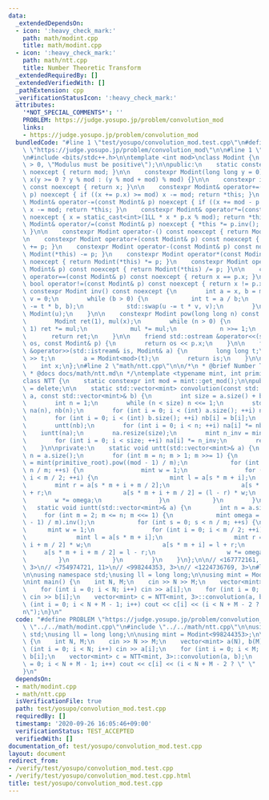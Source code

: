 ```yaml
---
data:
  _extendedDependsOn:
  - icon: ':heavy_check_mark:'
    path: math/modint.cpp
    title: math/modint.cpp
  - icon: ':heavy_check_mark:'
    path: math/ntt.cpp
    title: Number Theoretic Transform
  _extendedRequiredBy: []
  _extendedVerifiedWith: []
  _pathExtension: cpp
  _verificationStatusIcon: ':heavy_check_mark:'
  attributes:
    '*NOT_SPECIAL_COMMENTS*': ''
    PROBLEM: https://judge.yosupo.jp/problem/convolution_mod
    links:
    - https://judge.yosupo.jp/problem/convolution_mod
  bundledCode: "#line 1 \"test/yosupo/convolution_mod.test.cpp\"\n#define PROBLEM\
    \ \"https://judge.yosupo.jp/problem/convolution_mod\"\n\n#line 1 \"math/modint.cpp\"\
    \n#include <bits/stdc++.h>\n\ntemplate <int mod>\nclass Modint {\n    static_assert(mod\
    \ > 0, \"Modulus must be positive\");\n\npublic:\n    static constexpr int get_mod()\
    \ noexcept { return mod; }\n\n    constexpr Modint(long long y = 0) noexcept :\
    \ x(y >= 0 ? y % mod : (y % mod + mod) % mod) {}\n\n    constexpr int value()\
    \ const noexcept { return x; }\n\n    constexpr Modint& operator+=(const Modint&\
    \ p) noexcept { if ((x += p.x) >= mod) x -= mod; return *this; }\n    constexpr\
    \ Modint& operator-=(const Modint& p) noexcept { if ((x += mod - p.x) >= mod)\
    \ x -= mod; return *this; }\n    constexpr Modint& operator*=(const Modint& p)\
    \ noexcept { x = static_cast<int>(1LL * x * p.x % mod); return *this; }\n    constexpr\
    \ Modint& operator/=(const Modint& p) noexcept { *this *= p.inv(); return *this;\
    \ }\n\n    constexpr Modint operator-() const noexcept { return Modint(-x); }\n\
    \n    constexpr Modint operator+(const Modint& p) const noexcept { return Modint(*this)\
    \ += p; }\n    constexpr Modint operator-(const Modint& p) const noexcept { return\
    \ Modint(*this) -= p; }\n    constexpr Modint operator*(const Modint& p) const\
    \ noexcept { return Modint(*this) *= p; }\n    constexpr Modint operator/(const\
    \ Modint& p) const noexcept { return Modint(*this) /= p; }\n\n    constexpr bool\
    \ operator==(const Modint& p) const noexcept { return x == p.x; }\n    constexpr\
    \ bool operator!=(const Modint& p) const noexcept { return x != p.x; }\n\n   \
    \ constexpr Modint inv() const noexcept {\n        int a = x, b = mod, u = 1,\
    \ v = 0;\n        while (b > 0) {\n            int t = a / b;\n            std::swap(a\
    \ -= t * b, b);\n            std::swap(u -= t * v, v);\n        }\n        return\
    \ Modint(u);\n    }\n\n    constexpr Modint pow(long long n) const noexcept {\n\
    \        Modint ret(1), mul(x);\n        while (n > 0) {\n            if (n &\
    \ 1) ret *= mul;\n            mul *= mul;\n            n >>= 1;\n        }\n \
    \       return ret;\n    }\n\n    friend std::ostream &operator<<(std::ostream&\
    \ os, const Modint& p) {\n        return os << p.x;\n    }\n\n    friend std::istream\
    \ &operator>>(std::istream& is, Modint& a) {\n        long long t;\n        is\
    \ >> t;\n        a = Modint<mod>(t);\n        return is;\n    }\n\nprivate:\n\
    \    int x;\n};\n#line 2 \"math/ntt.cpp\"\n\n/*\n * @brief Number Theoretic Transform\n\
    \ * @docs docs/math/ntt.md\n */\ntemplate <typename mint, int primitive_root>\n\
    class NTT {\n    static constexpr int mod = mint::get_mod();\n\npublic:\n    NTT()\
    \ = delete;\n\n    static std::vector<mint> convolution(const std::vector<mint>&\
    \ a, const std::vector<mint>& b) {\n        int size = a.size() + b.size() - 1;\n\
    \        int n = 1;\n        while (n < size) n <<= 1;\n        std::vector<mint>\
    \ na(n), nb(n);\n        for (int i = 0; i < (int) a.size(); ++i) na[i] = a[i];\n\
    \        for (int i = 0; i < (int) b.size(); ++i) nb[i] = b[i];\n        untt(na);\n\
    \        untt(nb);\n        for (int i = 0; i < n; ++i) na[i] *= nb[i];\n    \
    \    iuntt(na);\n        na.resize(size);\n        mint n_inv = mint(n).inv();\n\
    \        for (int i = 0; i < size; ++i) na[i] *= n_inv;\n        return na;\n\
    \    }\n\nprivate:\n    static void untt(std::vector<mint>& a) {\n        int\
    \ n = a.size();\n        for (int m = n; m > 1; m >>= 1) {\n            mint omega\
    \ = mint(primitive_root).pow((mod - 1) / m);\n            for (int s = 0; s <\
    \ n / m; ++s) {\n                mint w = 1;\n                for (int i = 0;\
    \ i < m / 2; ++i) {\n                    mint l = a[s * m + i];\n            \
    \        mint r = a[s * m + i + m / 2];\n                    a[s * m + i] = l\
    \ + r;\n                    a[s * m + i + m / 2] = (l - r) * w;\n            \
    \        w *= omega;\n                }\n            }\n        }\n    }\n\n \
    \   static void iuntt(std::vector<mint>& a) {\n        int n = a.size();\n   \
    \     for (int m = 2; m <= n; m <<= 1) {\n            mint omega = mint(primitive_root).pow((mod\
    \ - 1) / m).inv();\n            for (int s = 0; s < n / m; ++s) {\n          \
    \      mint w = 1;\n                for (int i = 0; i < m / 2; ++i) {\n      \
    \              mint l = a[s * m + i];\n                    mint r = a[s * m +\
    \ i + m / 2] * w;\n                    a[s * m + i] = l + r;\n               \
    \     a[s * m + i + m / 2] = l - r;\n                    w *= omega;\n       \
    \         }\n            }\n        }\n    }\n};\n\n// <167772161, 3>\n// <469762049,\
    \ 3>\n// <754974721, 11>\n// <998244353, 3>\n// <1224736769, 3>\n#line 5 \"test/yosupo/convolution_mod.test.cpp\"\
    \n\nusing namespace std;\nusing ll = long long;\n\nusing mint = Modint<998244353>;\n\
    \nint main() {\n    int N, M;\n    cin >> N >> M;\n    vector<mint> a(N), b(M);\n\
    \    for (int i = 0; i < N; i++) cin >> a[i];\n    for (int i = 0; i < M; i++)\
    \ cin >> b[i];\n    vector<mint> c = NTT<mint, 3>::convolution(a, b);\n    for\
    \ (int i = 0; i < N + M - 1; i++) cout << c[i] << (i < N + M - 2 ? \" \" : \"\\\
    n\");\n}\n"
  code: "#define PROBLEM \"https://judge.yosupo.jp/problem/convolution_mod\"\n\n#include\
    \ \"../../math/modint.cpp\"\n#include \"../../math/ntt.cpp\"\n\nusing namespace\
    \ std;\nusing ll = long long;\n\nusing mint = Modint<998244353>;\n\nint main()\
    \ {\n    int N, M;\n    cin >> N >> M;\n    vector<mint> a(N), b(M);\n    for\
    \ (int i = 0; i < N; i++) cin >> a[i];\n    for (int i = 0; i < M; i++) cin >>\
    \ b[i];\n    vector<mint> c = NTT<mint, 3>::convolution(a, b);\n    for (int i\
    \ = 0; i < N + M - 1; i++) cout << c[i] << (i < N + M - 2 ? \" \" : \"\\n\");\n\
    }\n"
  dependsOn:
  - math/modint.cpp
  - math/ntt.cpp
  isVerificationFile: true
  path: test/yosupo/convolution_mod.test.cpp
  requiredBy: []
  timestamp: '2020-09-26 16:05:46+09:00'
  verificationStatus: TEST_ACCEPTED
  verifiedWith: []
documentation_of: test/yosupo/convolution_mod.test.cpp
layout: document
redirect_from:
- /verify/test/yosupo/convolution_mod.test.cpp
- /verify/test/yosupo/convolution_mod.test.cpp.html
title: test/yosupo/convolution_mod.test.cpp
---
```

